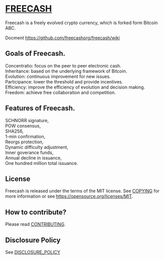 [FREECASH](https://www.freecash.org)
===========
Freecash is a freely evolved crypto currency, which is forked form Bitcoin ABC.

Docment https://github.com/freecashorg/freecash/wiki

Goals of Freecash.
---------------------

Concentratio: focus on the peer to peer electronic cash.   
Inheritance: based on the underlying framework of Bitcoin.  
Evolution: continuous improvement for new issues.  
Participance: lower the threshold and provide incentives.  
Efficiency: improve the efficiency of evolution and decision making.  
Freedom: achieve free collaboration and competition.   

Features of Freecash.
--------------------

SCHNORR signature,  
POW consensus,  
SHA256,  
1-min confirmation,  
Reorgs protection,  
Dynamic difficulty adjustment,  
Inner goverance funds,  
Annual decline in issuance,  
One hundred million total issuance.  

License
-------

Freecash is released under the terms of the MIT license. See
[COPYING](COPYING) for more information or see
https://opensource.org/licenses/MIT.

How to contribute?
-------------------

Please read [CONTRIBUTING](CONTRIBUTING.md).

Disclosure Policy
-----------------

See [DISCLOSURE_POLICY](DISCLOSURE_POLICY.md)
